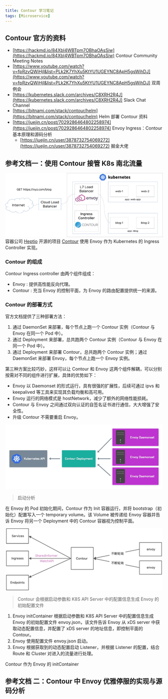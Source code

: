 ```yaml
---
title: Contour 学习笔记
tags: [Microservice]
---
```




## Contour 官方的资料

- [https://hackmd.io/84Xbl4WBTpm7OBhaOAsSiw](https://hackmd.io/84Xbl4WBTpm7OBhaOAsSiw)  Contour Community Meeting Notes
- [https://www.youtube.com/watch?v=fpRzvQWiHjI&list=PLk2K7YhXu5KtYU1UGEYNC8ApH5gsWihDJ](https://www.youtube.com/watch?v=fpRzvQWiHjI&list=PLk2K7YhXu5KtYU1UGEYNC8ApH5gsWihDJ)  双周例会
- [https://kubernetes.slack.com/archives/C8XRH2R4J](https://kubernetes.slack.com/archives/C8XRH2R4J)  Slack Chat Channel
- [https://bitnami.com/stack/contour/helm](https://bitnami.com/stack/contour/helm)  Helm 部署 Contour 资料
- [https://juejin.cn/post/7029286464802258974](https://juejin.cn/post/7029286464802258974)  Envoy Ingress：Contour 基本原理和源码分析
  - [https://juejin.cn/user/3878732754069272](https://juejin.cn/user/3878732754069272) 掘金大佬

## 参考文档一：使用 Contour 接管 K8s 南北流量

![image.png](images/resize,w_960,m_lfit_5b1a612d.png)
容器公司 [Heptio](https://heptio.com/) 开源的项目 [Contour](https://github.com/heptio/contour) 使用 Envoy 作为 Kubernetes 的 Ingress Controller 实现。

### Contour 的组成

Contour Ingress controller 由两个组件组成：

- Envoy : 提供高性能反向代理。
- Contour : 充当 Envoy 的控制平面，为 Envoy 的路由配置提供统一的来源。

### Contour 的部署方式

官方文档提供了三种部署方法：

1. 通过 DaemonSet 来部署，每个节点上跑一个 Contour 实例（Contour 与 Envoy 在同一个 Pod 中）。
2. 通过 Deployment 来部署，总共跑两个 Contour 实例（Contour 与 Envoy 在同一个 Pod 中）。
3. 通过 Deployment 来部署 Contour，总共跑两个 Contour 实例；通过 DaemonSet 来部署 Envoy，每个节点上跑一个 Envoy 实例。

第三种方案比较巧妙，这样可以让 Contour 和 Envoy 这两个组件解耦，可以分别按需对不同的组件进行扩展，具体的优势如下：

- Envoy 以 Daemonset 的形式运行，具有很强的扩展性，后续可通过 ipvs 和 keepalived 等工具来实现其负载均衡和高可用。
- Envoy 运行的网络模式是 hostNetwork，减少了额外的网络性能损耗。
- Contour 与 Envoy 之间通过双向认证的自签名证书进行通信，大大增强了安全性。
- 升级 Contour 不需要重启 Envoy。

![image.png](images/resize,w_960,m_lfit_6d072014.png)

> 启动分析

在 Envoy 的 Pod 初始化期间，Contour 作为 Init 容器运行，并将 bootstrap（初始化）配置写入一个 temporary volume。该 Volume 被传递给 Envoy 容器并告诉 Envoy 将另一个 Deployment 中的 Contour 容器视为控制平面。

![image](images/resize,w_960,m_lfit_af6b7773.jpg)

> Contour 会根据启动参数和 K8S API Server 中的配置信息生成 Envoy 的初始配置文件

1. Envoy initContainer 根据启动参数和 K8S API Server 中的配置信息生成 Envoy 的初始配置文件 envoy.json，该文件告诉 Envoy 从 xDS server 中获取动态配置信息，并配置了 xDS server 的地址信息，即控制平面的 Contour。
2. Envoy 使用配置文件 envoy.json 启动。
3. Envoy 根据获取到的动态配置启动 Listener，并根据 Listener 的配置，结合 Route 和 Cluster 对进入的流量进行处理。

Contour 作为 Envoy 的 initContainer

## 参考文档 二：Contour 中 Envoy 优雅停服的实现与源码分析
